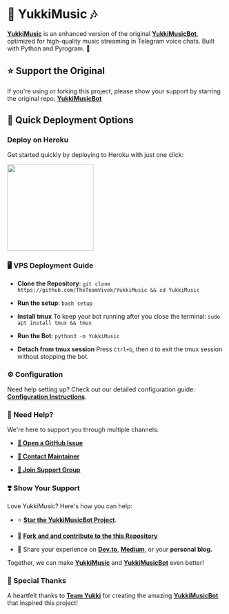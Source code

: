 # 🎵 **YukkiMusic** 🎶

[**YukkiMusic**](https://github.com/TheTeamVivek/YukkiMusic) is an enhanced version of the original [**YukkiMusicBot**](https://github.com/TeamYukki/YukkiMusicBot), optimized for high-quality music streaming in Telegram voice chats. Built with Python and Pyrogram. 🚀

## ⭐ Support the Original
If you're using or forking this project, please show your support by starring the original repo:
[**YukkiMusicBot**](https://github.com/TeamYukki/YukkiMusicBot)


## 🚀 Quick Deployment Options

### Deploy on Heroku
Get started quickly by deploying to Heroku with just one click:

<a href="https://dashboard.heroku.com/new?template=https://github.com/TheTeamVivek/YukkiMusic">
  <img src="https://img.shields.io/badge/Deploy%20To%20Heroku-red?style=for-the-badge&logo=heroku" width="200"/>
</a>

### 🖥️ VPS Deployment Guide

  - **Clone the Repository**: `git clone https://github.com/TheTeamVivek/YukkiMusic && cd YukkiMusic`

  - **Run the setup**: `bash setup`

  - **Install tmux**
   To keep your bot running after you close the terminal: `sudo apt install tmux && tmux`

  - **Run the Bot**: `python3 -m YukkiMusic`


  - **Detach from tmux session**
   Press `Ctrl+b`, then `d` to exit the tmux session without stopping the bot.


### ⚙️ Configuration

Need help setting up? Check out our detailed configuration guide: [**Configuration Instructions**](https://github.com/TheTeamVivek/YukkiMusic/blob/master/config/README.md).


### 🤝 Need Help?

We're here to support you through multiple channels:

- [**📝 Open a GitHub Issue**](https://github.com/TheTeamVivek/YukkiMusic/issues/new?assignees=&labels=question&title=support%3A+&body=%23+Support+Question)

- [**💬 Contact Maintainer**](https://t.me/vivekkumar_in)

- [**👥 Join Support Group**](https://t.me/TheTeamVk)


### ❣️ Show Your Support

Love YukkiMusic? Here's how you can help:

- ⭐ [**Star the YukkiMusicBot Project**](https://github.com/TeamYukki/YukkiMusicBot).

- 🍴 [**Fork and and contribute to the this Repository**](https://github.com/TheTeamVivek/YukkiMusic)

- 📢 Share your experience on [**Dev.to**](https://dev.to/), [**Medium**](https://medium.com/), or your **personal blog.**

Together, we can make [**YukkiMusic**](https://github.com/TheTeamVivek/YukkiMusic) and [**YukkiMusicBot**](https://github.com/TeamYukki/YukkiMusicBot) even better!

### 🙏 Special Thanks

A heartfelt thanks to [**Team Yukki**](https://github.com/TeamYukki) for creating the amazing  [**YukkiMusicBot**](https://github.com/TeamYukki/YukkiMusicBot) that inspired this project!
